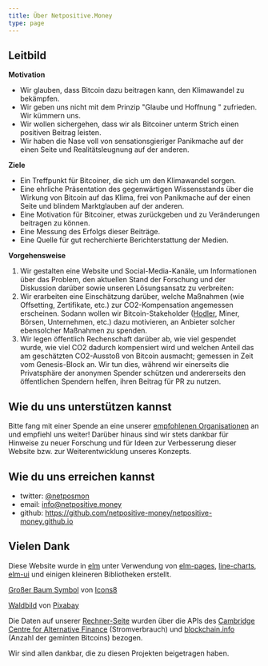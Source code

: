 ```yaml
---
title: Über Netpositive.Money
type: page
---
```

## Leitbild

**Motivation**

- Wir glauben, dass Bitcoin dazu beitragen kann, den Klimawandel zu bekämpfen.
- Wir geben uns nicht mit dem Prinzip "Glaube und Hoffnung " zufrieden. Wir kümmern uns.
- Wir wollen sichergehen, dass wir als Bitcoiner unterm Strich einen positiven Beitrag leisten.
- Wir haben die Nase voll von sensationsgieriger Panikmache auf der einen Seite und Realitätsleugnung auf der anderen.

**Ziele**

- Ein Treffpunkt für Bitcoiner, die sich um den Klimawandel sorgen.
- Eine ehrliche Präsentation des gegenwärtigen Wissensstands über die Wirkung von Bitcoin auf das Klima, frei von Panikmache auf der einen Seite und blindem Marktglauben auf der anderen.
- Eine Motivation für Bitcoiner, etwas zurückgeben und zu Veränderungen beitragen zu können.
- Eine Messung des Erfolgs dieser Beiträge.
- Eine Quelle für gut recherchierte Berichterstattung der Medien.

**Vorgehensweise**

1. Wir gestalten eine Website und Social-Media-Kanäle, um Informationen über das Problem, den aktuellen Stand der Forschung und der Diskussion darüber sowie unseren Lösungsansatz zu verbreiten:
2. Wir erarbeiten eine Einschätzung darüber, welche Maßnahmen (wie Offsetting, Zertifikate, etc.) zur CO2-Kompensation angemessen erscheinen. Sodann wollen wir Bitcoin-Stakeholder ([Hodler](https://en.wikipedia.org/wiki/Hodl), Miner, Börsen, Unternehmen, etc.) dazu motivieren, an Anbieter solcher ebensolcher Maßnahmen zu spenden.
3. Wir legen öffentlich Rechenschaft darüber ab, wie viel gespendet wurde, wie viel CO2 dadurch kompensiert wird und welchen Anteil das am geschätzten CO2-Ausstoß von Bitcoin ausmacht; gemessen in Zeit vom Genesis-Block an. Wir tun dies, während wir einerseits die Privatsphäre der anonymen Spender schützen und andererseits den öffentlichen Spendern helfen, ihren Beitrag für PR zu nutzen.

## Wie du uns unterstützen kannst

Bitte fang mit einer Spende an eine unserer [empfohlenen Organisationen](de/partners) an und empfiehl uns weiter! Darüber hinaus sind wir stets dankbar für
Hinweise zu neuer Forschung und für Ideen zur Verbesserung dieser Website bzw. zur Weiterentwicklung unseres Konzepts.

## Wie du uns erreichen kannst

* twitter: [@netposmon](https://twitter.com/netposmon)
* email: <info@netpositive.money>
* github: <https://github.com/netpositive-money/netpositive-money.github.io>

## Vielen Dank

Diese Website wurde in [elm](https://elm-lang.org/) unter Verwendung von [elm-pages](https://elm-pages.com/),
[line-charts](https://terezka.github.io/line-charts/),
[elm-ui](https://package.elm-lang.org/packages/mdgriffith/elm-ui/latest/) und einigen kleineren Bibliotheken erstellt.

[Großer Baum Symbol](https://icons8.com/icons/set/large-tree) von [Icons8](https://icons8.com)

[Waldbild](https://pixabay.com/photos/forest-mist-nature-trees-mystic-931706) von [Pixabay](https://pixabay.com/?utm_source=link-attribution&amp;utm_medium=referral&amp;utm_campaign=image&amp;utm_content=931706)

Die Daten auf unserer [Rechner-Seite](de/calculator) wurden über die APIs des [Cambridge Centre for Alternative Finance](https://cbeci.org/) (Stromverbrauch) und [blockchain.info](https://blockchain.info) (Anzahl der geminten Bitcoins) bezogen.

Wir sind allen dankbar, die zu diesen Projekten beigetragen haben.
